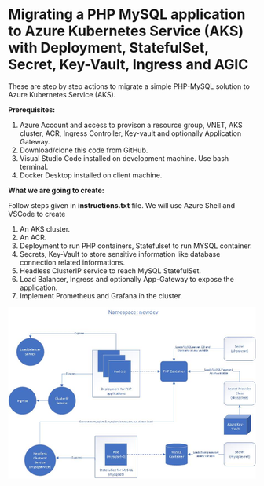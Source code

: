 # Migrating a PHP MySQL application to Azure Kubernetes Service (AKS) with Deployment, StatefulSet, Secret, Key-Vault, Ingress and AGIC
These are step by step actions to migrate a simple PHP-MySQL solution to Azure Kubernetes Service (AKS). 

<b>Prerequisites:</b>
1. Azure Account and access to provison a resource group, VNET, AKS cluster, ACR, Ingress Controller, Key-vault and optionally Application Gateway.
2. Download/clone this code from GitHub.
3. Visual Studio Code installed on development machine. Use bash terminal.
4. Docker Desktop installed on client machine.

<b>What we are going to create:</b>

Follow steps given in <b>instructions.txt</b> file. We will use Azure Shell and VSCode to create 
1. An AKS cluster. 
2. An ACR.
3. Deployment to run PHP containers, Statefulset to run MYSQL container.
4. Secrets, Key-Vault to store sensitive information like database connection related informations.
5. Headless ClusterIP service to reach MySQL StatefulSet.
6. Load Balancer, Ingress and optionally App-Gateway to expose the application. 
7. Implement Prometheus and Grafana in the cluster.

![Detailed flow](/images/aksphpmysql.jpg)